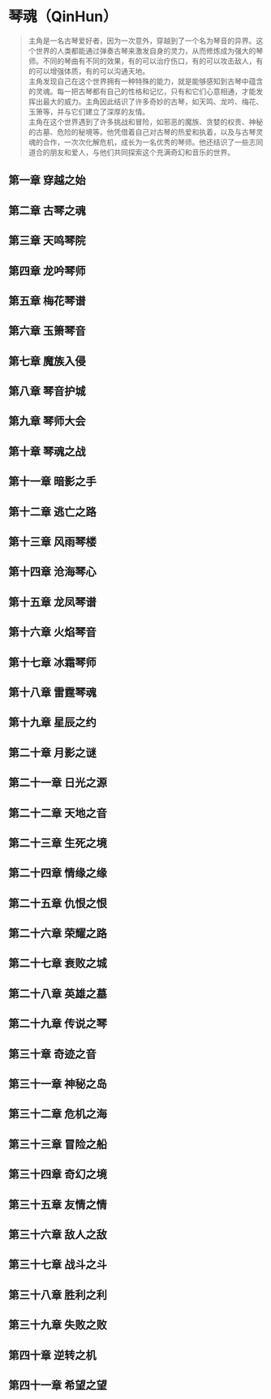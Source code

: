 # 琴魂（QinHun）
> 主角是一名古琴爱好者，因为一次意外，穿越到了一个名为琴音的异界。这个世界的人类都能通过弹奏古琴来激发自身的灵力，从而修炼成为强大的琴师。不同的琴曲有不同的效果，有的可以治疗伤口，有的可以攻击敌人，有的可以增强体质，有的可以沟通天地。  
> 主角发现自己在这个世界拥有一种特殊的能力，就是能够感知到古琴中蕴含的灵魂。每一把古琴都有自己的性格和记忆，只有和它们心意相通，才能发挥出最大的威力。主角因此结识了许多奇妙的古琴，如天鸣、龙吟、梅花、玉箫等，并与它们建立了深厚的友情。  
> 主角在这个世界遇到了许多挑战和冒险，如邪恶的魔族、贪婪的权贵、神秘的古墓、危险的秘境等。他凭借着自己对古琴的热爱和执着，以及与古琴灵魂的合作，一次次化解危机，成长为一名优秀的琴师。他还结识了一些志同道合的朋友和爱人，与他们共同探索这个充满奇幻和音乐的世界。

## 第一章 穿越之始

## 第二章 古琴之魂

## 第三章 天鸣琴院

## 第四章 龙吟琴师

## 第五章 梅花琴谱

## 第六章 玉箫琴音

## 第七章 魔族入侵

## 第八章 琴音护城

## 第九章 琴师大会

## 第十章 琴魂之战

## 第十一章 暗影之手

## 第十二章 逃亡之路

## 第十三章 风雨琴楼

## 第十四章 沧海琴心

## 第十五章 龙凤琴谱

## 第十六章 火焰琴音

## 第十七章 冰霜琴师

## 第十八章 雷霆琴魂

## 第十九章 星辰之约

## 第二十章 月影之谜

## 第二十一章 日光之源

## 第二十二章 天地之音

## 第二十三章 生死之境

## 第二十四章 情缘之缘

## 第二十五章 仇恨之恨

## 第二十六章 荣耀之路

## 第二十七章 衰败之城

## 第二十八章 英雄之墓

## 第二十九章 传说之琴

## 第三十章 奇迹之音

## 第三十一章 神秘之岛

## 第三十二章 危机之海

## 第三十三章 冒险之船

## 第三十四章 奇幻之境

## 第三十五章 友情之情

## 第三十六章 敌人之敌

## 第三十七章 战斗之斗

## 第三十八章 胜利之利

## 第三十九章 失败之败

## 第四十章 逆转之机

## 第四十一章 希望之望
